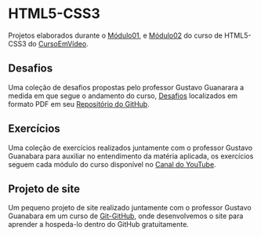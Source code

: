 # HTML5-CSS3
Projetos elaborados durante o [Módulo01](https://www.youtube.com/watch?v=Ejkb_YpuHWs&list=PLHz_AreHm4dkZ9-atkcmcBaMZdmLHft8n&ab_channel=CursoemV%C3%ADdeo), e [Módulo02](https://www.youtube.com/watch?v=vPNIAJ9B4hg&list=PLHz_AreHm4dlUpEXkY1AyVLQGcpSgVF8s&ab_channel=CursoemV%C3%ADdeo) do curso de HTML5-CSS3 do [CursoEmVídeo](https://youtube.com/cursoemvideo).

## Desafios
Uma coleção de desafios propostas pelo professor Gustavo Guanarara a medida em que segue o andamento do curso, [Desafios](https://github.com/gustavoguanabara/html-css/tree/master/desafios) localizados em formato PDF em seu [Repositório do GitHub](https://github.com/gustavoguanabara.io).

## Exercícios
Uma coleção de exercícios realizados juntamente com o professor Gustavo Guanabara para auxiliar no entendimento da matéria aplicada, os exercícios seguem cada módulo do curso disponível no [Canal do YouTube](https://youtube.com/cursoemvideo).

## Projeto de site
Um pequeno projeto de site realizado juntamente com o professor Gustavo Guanabara em um curso de [Git-GitHub](https://www.youtube.com/watch?v=xEKo29OWILE&list=PLHz_AreHm4dm7ZULPAmadvNhH6vk9oNZA&ab_channel=CursoemV%C3%ADdeo), onde desenvolvemos o site para aprender a hospeda-lo dentro do GitHub gratuitamente.